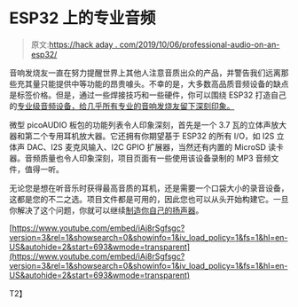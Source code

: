 # ESP32 上的专业音频

> 原文:[https://hack aday . com/2019/10/06/professional-audio-on-an-esp32/](https://hackaday.com/2019/10/06/professional-audio-on-an-esp32/)

音响发烧友一直在努力提醒世界上其他人注意音质出众的产品，并警告我们远离那些充其量只能提供中等功能的昂贵噱头。不幸的是，大多数高品质音频设备的缺点是标签价格。但是，通过一些焊接技巧和一些硬件，你可以围绕 ESP32 打造自己的[专业级音频设备，给几乎所有专业的音响发烧友留下深刻印象。](http://www.aksevenfour.com/picoaudio.html)

微型 picoAUDIO 板包的功能列表令人印象深刻，首先是一个 3.7 瓦的立体声放大器和第二个专用耳机放大器。它还拥有你期望基于 ESP32 的所有 I/O，如 I2S 立体声 DAC、I2S 麦克风输入、I2C GPIO 扩展器，当然还有内置的 MicroSD 读卡器。音频质量也令人印象深刻，项目页面有一些使用该设备录制的 MP3 音频文件，值得一听。

无论您是想在听音乐时获得最高音质的耳机，还是需要一个口袋大小的录音设备，这都是您的不二之选。项目文件都是可用的，因此您也可以从头开始构建它。一旦你解决了这个问题，你就可以继续[制造你自己的扬声器](https://hackaday.com/2018/10/23/one-mans-quest-to-build-his-own-speakers/)。

 [https://www.youtube.com/embed/iAj8rSgfsgc?version=3&rel=1&showsearch=0&showinfo=1&iv_load_policy=1&fs=1&hl=en-US&autohide=2&start=693&wmode=transparent](https://www.youtube.com/embed/iAj8rSgfsgc?version=3&rel=1&showsearch=0&showinfo=1&iv_load_policy=1&fs=1&hl=en-US&autohide=2&start=693&wmode=transparent)

T2】